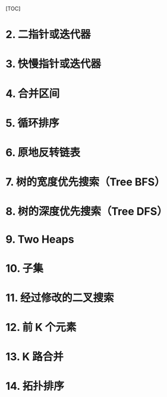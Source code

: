 [TOC]



# 2. 二指针或迭代器



# 3. 快慢指针或迭代器



# 4. 合并区间



# 5. 循环排序



# 6. 原地反转链表



# 7. 树的宽度优先搜索（Tree BFS）



# 8. 树的深度优先搜索（Tree DFS）



# 9. Two Heaps



# 10. 子集



# 11. 经过修改的二叉搜索



# 12. 前 K 个元素



# 13. K 路合并



# 14. 拓扑排序

